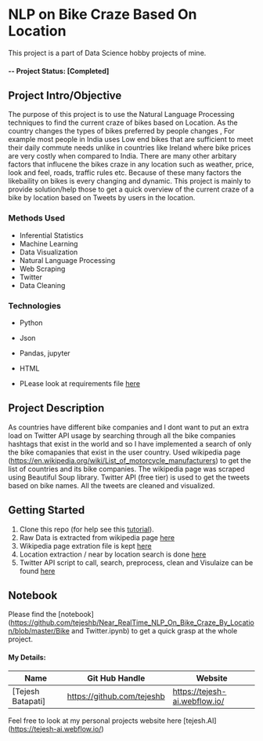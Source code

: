 # NLP on Bike Craze Based On Location
This project is a part of Data Science hobby projects of mine.

#### -- Project Status: [Completed]

## Project Intro/Objective
The purpose of this project is to use the Natural Language Processing techniques to find the current craze of bikes based on Location. As the country changes the types of bikes preferred by people changes , For example most people in India uses Low end bikes that are sufficient to meet their daily commute needs unlike in countries like Ireland where bike prices are very costly when compared to India. There are many other arbitary factors that influcene the bikes craze in any location such as weather, price, look and feel, roads, traffic rules etc. Because of these many factors the likebaility on bikes is every changing and dynamic. This project is mainly to provide solution/help those to get a quick overview of the current craze of a bike by location based on Tweets by users in the location.


### Methods Used
* Inferential Statistics
* Machine Learning
* Data Visualization
* Natural Language Processing
* Web Scraping
* Twitter
* Data Cleaning


### Technologies
* Python
* Json
* Pandas, jupyter
* HTML

* PLease look at requirements file [here](https://github.com/tejeshb/Near_RealTime_NLP_On_Bike_Craze_By_Location/blob/master/requirements.txt)


## Project Description
As countries have different bike companies and I dont want to put an extra load on Twitter API usage by searching through all the bike companies hashtags that exist in the world and so I have implemented a search of only the bike comapanies that exist in the user country. Used wikipedia page (https://en.wikipedia.org/wiki/List_of_motorcycle_manufacturers) to get the list of countries and its bike companies. The wikipedia page was scraped using Beautiful Soup library. 
Twitter API (free tier) is used to get the tweets based on bike names. All the tweets are cleaned and visualized.



## Getting Started

1. Clone this repo (for help see this [tutorial](https://help.github.com/articles/cloning-a-repository/)).
2. Raw Data is extracted from wikipedia page [here]( https://en.wikipedia.org/wiki/List_of_motorcycle_manufacturers)
3. Wikipedia page extration file is kept [here](https://github.com/tejeshb/Near_RealTime_NLP_On_Bike_Craze_By_Location/blob/master/wiki.py)
4. Location extraction / near by location search is done [here](https://github.com/tejeshb/Near_RealTime_NLP_On_Bike_Craze_By_Location/blob/master/loc.py)
5. Twitter API script to call, search, preprocess, clean and Visulaize can be found [here](https://github.com/tejeshb/Near_RealTime_NLP_On_Bike_Craze_By_Location/blob/master/twitter.py)

## Notebook

Please find the [notebook](https://github.com/tejeshb/Near_RealTime_NLP_On_Bike_Craze_By_Location/blob/master/Bike and Twitter.ipynb) to get a quick grasp at the whole project.



#### My Details:

|Name     |  Git Hub Handle   | Website  |
|---------|-----------------|--------------|
|[Tejesh Batapati]| https://github.com/tejeshb   | https://tejesh-ai.webflow.io/|

Feel free to look at my personal projects website here [tejesh.AI] (https://tejesh-ai.webflow.io/)

